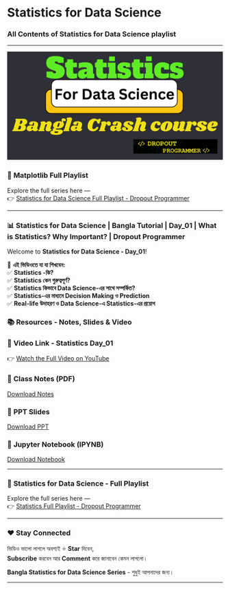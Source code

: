 # Statistics for Data Science

### All Contents of Statistics for Data Science playlist

---

<p align="center">
  <img src="https://github.com/mahamud-13756/Statistics-for-Data-Science/blob/main/Statistics%20Playlist.png" width="700"/>
</p>


### 🔗 **Matplotlib Full Playlist**
Explore the full series here —  
👉 [Statistics for Data Science Full Playlist - Dropout Programmer](https://www.youtube.com/playlist?list=PLGvQDTPXnnfrvfvCVAnvTdEwDOXm30N--)

---


### 📊 Statistics for Data Science | Bangla Tutorial | Day_01 | What is Statistics? Why Important? | Dropout Programmer

Welcome to **Statistics for Data Science - Day_01**!  

📌 **এই ভিডিওতে যা যা শিখবেন:**  
✅ **Statistics -কি?**  
✅ **Statistics কেন গুরুত্বপূর্ণ?**  
✅ **Statistics কিভাবে Data Science-এর সাথে সম্পর্কিত?**  
✅ **Statistics-এর মাধ্যমে Decision Making ও Prediction**  
✅ **Real-life উদাহরণ ও Data Science-এ Statistics-এর প্রয়োগ**


### 📚 Resources - Notes, Slides & Video

### 🎥 **Video Link - Statistics Day_01**
👉 [Watch the Full Video on YouTube](https://youtu.be/-aW5Z8im2gg?si=_v7f2vrtZyheL9IU)

### 📝 **Class Notes (PDF)**
[Download Notes](https://github.com/mahamud-13756/Statistics-for-Data-Science/tree/main/Statistics%20%2301) 

### 📑 **PPT Slides**
[Download PPT](#) <!-- এখানে তোমার PPT link বসাও -->

### 📓 **Jupyter Notebook (IPYNB)**
[Download Notebook](#) <!-- যদি Notebook থাকে -->

---

### 🔗 **Statistics for Data Science - Full Playlist**
Explore the full series here —  
👉 [Statistics Full Playlist - Dropout Programmer](https://www.youtube.com/playlist?list=PLGvQDTPXnnfrvfvCVAnvTdEwDOXm30N--)

---

### ❤️ Stay Connected
ভিডিও ভালো লাগলে অবশ্যই ⭐ **Star** দিবেন,  
**Subscribe** করবেন আর **Comment** করে জানাবেন কেমন লাগলো।

**Bangla Statistics for Data Science Series** - শুধুই আপনাদের জন্য।

---
